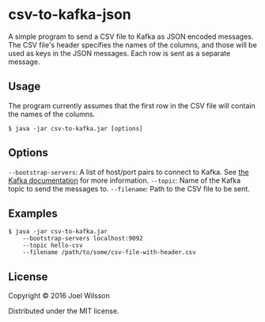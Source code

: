 # csv-to-kafka-json

A simple program to send a CSV file to Kafka as JSON encoded messages.
The CSV file's header specifies the names of the columns, and those will
be used as keys in the JSON messages. Each row is sent as a separate
message.

## Usage

The program currently assumes that the first row in the CSV file will
contain the names of the columns.

    $ java -jar csv-to-kafka.jar [options]

## Options

`--bootstrap-servers`: A list of host/port pairs to connect to Kafka.
                       See [the Kafka documentation](https://kafka.apache.org/documentation#producerconfigs)
                       for more information.
`--topic`: Name of the Kafka topic to send the messages to.
`--filename`: Path to the CSV file to be sent.

## Examples

    $ java -jar csv-to-kafka.jar
        --bootstrap-servers localhost:9092
        --topic hello-csv
        --filename /path/to/some/csv-file-with-header.csv

## License

Copyright © 2016 Joel Wilsson

Distributed under the MIT license.
